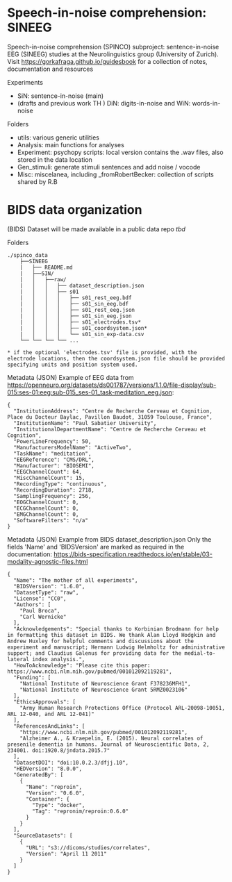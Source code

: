 # Speech-in-noise comprehension: SINEEG
Speech-in-noise comprehension (SPINCO) subproject: sentence-in-noise EEG (SINEEG) studies at the Neurolinguistics group (University of Zurich). 
Visit https://gorkafraga.github.io/guidesbook for a collection of notes, documentation and resources


Experiments
- SiN: sentence-in-noise (main) 
- (drafts and previous work TH ) DiN: digits-in-noise and WiN: words-in-noise

Folders
- utils: various generic utilities 
- Analysis: main functions for analyses
- Experiment: psychopy scripts: local version contains the .wav files, also stored in the data location
- Gen_stimuli: generate stimuli sentences and add noise / vocode 
- Misc: miscelanea, including _fromRobertBecker: collection of scripts shared by R.B 


# BIDS data organization
(BIDS) Dataset will be made available in a public data repo *tbd*

Folders
````
./spinco_data
    ├──SINEEG
    |	├── README.md
    |	├──SIN/    
    |	│   ├──raw/
    |	│   │   ├── dataset_description.json
    |	│   │   ├── s01
    |	│   │   │   ├── s01_rest_eeg.bdf 
    |	│   │   │   ├── s01_sin_eeg.bdf
    |	│   │   │   ├── s01_rest_eeg.json        
    |	│   │   │   ├── s01_sin_eeg.json
    |	│   │   │   ├── s01_electrodes.tsv*
    |	│   │   │   ├── s01_coordsystem.json*
    |	│   │   │   └── s01_sin_exp-data.csv
    └──	└── └── └── ...
    
* if the optional 'electrodes.tsv' file is provided, with the electrode locations, then the coordsystem.json file should be provided specifying units and position system used. 
````

Metadata (JSON)
Example of EEG data from https://openneuro.org/datasets/ds001787/versions/1.1.0/file-display/sub-015:ses-01:eeg:sub-015_ses-01_task-meditation_eeg.json: 
````
{
  "InstitutionAddress": "Centre de Recherche Cerveau et Cognition, Place du Docteur Baylac, Pavillon Baudot, 31059 Toulouse, France",
  "InstitutionName": "Paul Sabatier University",
  "InstitutionalDepartmentName": "Centre de Recherche Cerveau et Cognition",
  "PowerLineFrequency": 50,
  "ManufacturersModelName": "ActiveTwo",
  "TaskName": "meditation",
  "EEGReference": "CMS/DRL",
  "Manufacturer": "BIOSEMI",
  "EEGChannelCount": 64,
  "MiscChannelCount": 15,
  "RecordingType": "continuous",
  "RecordingDuration": 2718,
  "SamplingFrequency": 256,
  "EOGChannelCount": 0,
  "ECGChannelCount": 0,
  "EMGChannelCount": 0,
  "SoftwareFilters": "n/a"
}
````

Metadata (JSON)
Example from BIDS dataset_description.json
Only the fields 'Name' and 'BIDSVersion' are marked as required in the documentation:
https://bids-specification.readthedocs.io/en/stable/03-modality-agnostic-files.html
````
{
  "Name": "The mother of all experiments",
  "BIDSVersion": "1.6.0",
  "DatasetType": "raw",
  "License": "CC0",
  "Authors": [
    "Paul Broca",
    "Carl Wernicke"
  ],
  "Acknowledgements": "Special thanks to Korbinian Brodmann for help in formatting this dataset in BIDS. We thank Alan Lloyd Hodgkin and Andrew Huxley for helpful comments and discussions about the experiment and manuscript; Hermann Ludwig Helmholtz for administrative support; and Claudius Galenus for providing data for the medial-to-lateral index analysis.",
  "HowToAcknowledge": "Please cite this paper: https://www.ncbi.nlm.nih.gov/pubmed/001012092119281",
  "Funding": [
    "National Institute of Neuroscience Grant F378236MFH1",
    "National Institute of Neuroscience Grant 5RMZ0023106"
  ],
  "EthicsApprovals": [
    "Army Human Research Protections Office (Protocol ARL-20098-10051, ARL 12-040, and ARL 12-041)"
  ],
  "ReferencesAndLinks": [
    "https://www.ncbi.nlm.nih.gov/pubmed/001012092119281",
    "Alzheimer A., & Kraepelin, E. (2015). Neural correlates of presenile dementia in humans. Journal of Neuroscientific Data, 2, 234001. doi:1920.8/jndata.2015.7"
  ],
  "DatasetDOI": "doi:10.0.2.3/dfjj.10",
  "HEDVersion": "8.0.0",
  "GeneratedBy": [
    {
      "Name": "reproin",
      "Version": "0.6.0",
      "Container": {
        "Type": "docker",
        "Tag": "repronim/reproin:0.6.0"
      }
    }
  ],
  "SourceDatasets": [
    {
      "URL": "s3://dicoms/studies/correlates",
      "Version": "April 11 2011"
    }
  ]
}
````
